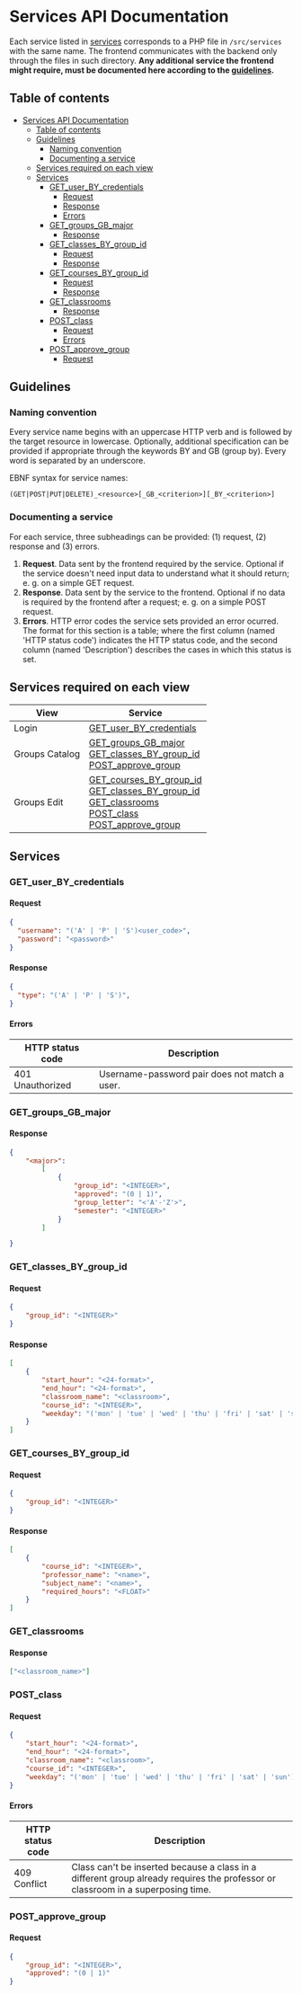 # Services API Documentation

Each service listed in [services](#services) corresponds to a PHP file in `/src/services` with the same name. The frontend communicates with the backend only through the files in such directory. **Any additional service the frontend might require, must be documented here according to the [guidelines](#guidelines).**

## Table of contents

<!-- TOC -->

- [Services API Documentation](#services-api-documentation)
    - [Table of contents](#table-of-contents)
    - [Guidelines](#guidelines)
        - [Naming convention](#naming-convention)
        - [Documenting a service](#documenting-a-service)
    - [Services required on each view](#services-required-on-each-view)
    - [Services](#services)
        - [GET_user_BY_credentials](#get_user_by_credentials)
            - [Request](#request)
            - [Response](#response)
            - [Errors](#errors)
        - [GET_groups_GB_major](#get_groups_gb_major)
            - [Response](#response-1)
        - [GET_classes_BY_group_id](#get_classes_by_group_id)
            - [Request](#request-1)
            - [Response](#response-2)
        - [GET_courses_BY_group_id](#get_courses_by_group_id)
            - [Request](#request-2)
            - [Response](#response-3)
        - [GET_classrooms](#get_classrooms)
            - [Response](#response-4)
        - [POST_class](#post_class)
            - [Request](#request-3)
            - [Errors](#errors-1)
        - [POST_approve_group](#post_approve_group)
            - [Request](#request-4)

<!-- /TOC -->

## Guidelines

### Naming convention

Every service name begins with an uppercase HTTP verb and is followed by the target resource in lowercase. Optionally, additional specification can be provided if appropriate through the keywords BY and GB (group by). Every word is separated by an underscore.

EBNF syntax for service names:

```ebnf
(GET|POST|PUT|DELETE)_<resource>[_GB_<criterion>][_BY_<criterion>]
```

### Documenting a service

For each service, three subheadings can be provided: (1) request, (2) response and (3) errors.

1. **Request**. Data sent by the frontend required by the service. Optional if the service doesn't need input data to understand what it should return; e. g. on a simple GET request.
2. **Response**. Data sent by the service to the frontend. Optional if no data is required by the frontend after a request; e. g. on a simple POST request.
3. **Errors**. HTTP error codes the service sets provided an error ocurred. The format for this section is a table; where the first column (named 'HTTP status code') indicates the HTTP status code, and the second column (named 'Description') describes the cases in which this status is set.

## Services required on each view

| View |Service |
|---|---|
| Login | [GET_user_BY_credentials](#get_user_by_credentials) |
| Groups Catalog | [GET_groups_GB_major](#get_groups_gb_major)<br>[GET_classes_BY_group_id](#get_classes_by_group_id)<br>[POST_approve_group](#post_approve_group) |
| Groups Edit | [GET_courses_BY_group_id](#get_courses_by_group_id)<br>[GET_classes_BY_group_id](#get_classes_by_group_id)<br>[GET_classrooms](#get_classrooms)<br>[POST_class](#post_class)<br>[POST_approve_group](#post_approve_group) |

## Services

### GET_user_BY_credentials

#### Request

```json
{
  "username": "('A' | 'P' | 'S')<user_code>",
  "password": "<password>"
}
```

#### Response

```json
{
  "type": "('A' | 'P' | 'S')",
}
```

#### Errors

| HTTP status code | Description |
|---|---|
|401 Unauthorized| Username-password pair does not match a user. |

### GET_groups_GB_major

#### Response

```json
{
    "<major>":
        [
            {
                "group_id": "<INTEGER>",
                "approved": "(0 | 1)",
                "group_letter": "<'A'-'Z'>",
                "semester": "<INTEGER>"
            }
        ]

}
```

### GET_classes_BY_group_id

#### Request

```json
{
    "group_id": "<INTEGER>"
}
```

#### Response

```json
[
    {
        "start_hour": "<24-format>",
        "end_hour": "<24-format>",
        "classroom_name": "<classroom>",
        "course_id": "<INTEGER>",
        "weekday": "('mon' | 'tue' | 'wed' | 'thu' | 'fri' | 'sat' | 'sun')"
    }
]
```

### GET_courses_BY_group_id

#### Request

```json
{
    "group_id": "<INTEGER>"
}
```

#### Response

```json
[
    {
        "course_id": "<INTEGER>",
        "professor_name": "<name>",
        "subject_name": "<name>",
        "required_hours": "<FLOAT>"
    }
]
```

### GET_classrooms

#### Response

```json
["<classroom_name>"]
```

### POST_class

#### Request

```json
{
    "start_hour": "<24-format>",
    "end_hour": "<24-format>",
    "classroom_name": "<classroom>",
    "course_id": "<INTEGER>",
    "weekday": "('mon' | 'tue' | 'wed' | 'thu' | 'fri' | 'sat' | 'sun')"
}
```

#### Errors

| HTTP status code | Description |
|---|---|
| 409 Conflict | Class can't be inserted because a class in a different group already requires the professor or classroom in a superposing time. |

### POST_approve_group

#### Request

```json
{
    "group_id": "<INTEGER>",
    "approved": "(0 | 1)"
}
```
